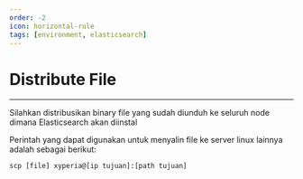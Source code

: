 ```yaml
---
order: -2
icon: horizontal-rule
tags: [environment, elasticsearch]
---
```

# Distribute File
---

Silahkan distribusikan binary file yang sudah diunduh ke seluruh node dimana Elasticsearch akan diinstal

Perintah yang dapat digunakan untuk menyalin file ke server linux lainnya adalah sebagai berikut:
```
scp [file] xyperia@[ip tujuan]:[path tujuan]
```